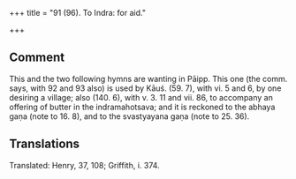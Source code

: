 +++
title = "91 (96). To Indra: for aid."

+++
## Comment
This and the two following hymns are wanting in Pāipp. This one (the comm. says, with 92 and 93 also) is used by Kāuś. (59. 7), with vi. 5 and 6, by one desiring a village; also (140. 6), with v. 3. 11 and vii. 86, to accompany an offering of butter in the indramahotsava; and it is reckoned to the abhaya gaṇa (note to 16. 8), and to the svastyayana gaṇa (note to 25. 36).


## Translations
Translated: Henry, 37, 108; Griffith, i. 374.
